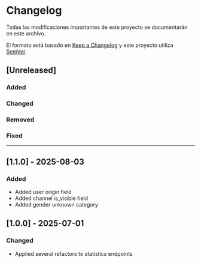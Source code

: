 # Changelog

Todas las modificaciones importantes de este proyecto se documentarán en este archivo.

El formato está basado en [Keep a Changelog](https://keepachangelog.com/es/1.0.0/)
y este proyecto utiliza [SemVer](https://semver.org/lang/es/).

## [Unreleased]

### Added

### Changed

### Removed

### Fixed

---

## [1.1.0] - 2025-08-03

### Added
- Added user origin field
- Added channel is_visible field
- Added gender unknown category

## [1.0.0] - 2025-07-01

### Changed
- Applied several refactors to statistics endpoints